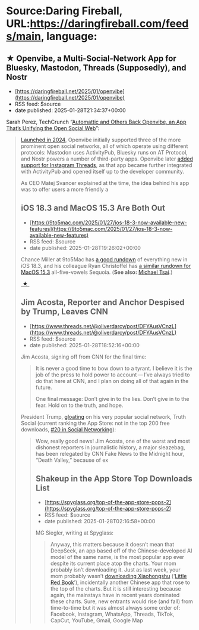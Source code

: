 # Source:Daring Fireball, URL:https://daringfireball.com/feeds/main, language:

## ★ Openvibe, a Multi-Social-Network App for Bluesky, Mastodon, Threads (Supposedly), and Nostr
 - [https://daringfireball.net/2025/01/openvibe](https://daringfireball.net/2025/01/openvibe)
 - RSS feed: $source
 - date published: 2025-01-28T21:34:37+00:00

<p>Sarah Perez, TechCrunch “<a href="https://techcrunch.com/2025/01/28/automattic-and-others-back-openvibe-an-app-thats-unifying-the-open-social-web/">Automattic and Others Back Openvibe, an App That’s Unifying the Open Social Web</a>”:</p>

<blockquote>
  <p><a href="https://techcrunch.com/2024/07/09/openvibe-combines-mastodon-bluesky-and-nostr-into-one-social-app/">Launched in 2024</a>, Openvibe initially supported three of
the more prominent open social networks, all of which operate
using different protocols: Mastodon uses ActivityPub, Bluesky runs
on AT Protocol, and Nostr powers a number of third-party apps.
Openvibe later <a href="https://techcrunch.com/2024/11/01/cross-posting-social-app-openvibe-now-supports-threads-too/">added support for Instagram Threads</a>, as
that app became further integrated with ActivityPub and opened
itself up to the developer community.</p>

<p>As CEO Matej Svancer explained at the time, the idea behind his
app was to offer users a more friendly a

## iOS 18.3 and MacOS 15.3 Are Both Out
 - [https://9to5mac.com/2025/01/27/ios-18-3-now-available-new-features](https://9to5mac.com/2025/01/27/ios-18-3-now-available-new-features)
 - RSS feed: $source
 - date published: 2025-01-28T19:26:02+00:00

<p>Chance Miller at 9to5Mac has <a href="https://9to5mac.com/2025/01/27/ios-18-3-now-available-new-features/">a good rundown</a> of everything new in iOS 18.3, and his colleague Ryan Christoffel has <a href="https://9to5mac.com/2025/01/27/macos-sequoia-153-now-available-heres-everything-new/">a similar rundown for MacOS 15.3</a> all-five-vowels Sequoia. (<strong>See also:</strong> <a href="https://mjtsai.com/blog/2025/01/27/macos-15-3/#macos-15-3-update-2025-01-28">Michael Tsai</a>.)</p>

<div>
<a  title="Permanent link to ‘iOS 18.3 and MacOS 15.3 Are Both Out’"  href="https://daringfireball.net/linked/2025/01/28/ios-18-3-macos-15-3">&nbsp;★&nbsp;</a>
</div>

## Jim Acosta, Reporter and Anchor Despised by Trump, Leaves CNN
 - [https://www.threads.net/@oliverdarcy/post/DFYAusVCnzL](https://www.threads.net/@oliverdarcy/post/DFYAusVCnzL)
 - RSS feed: $source
 - date published: 2025-01-28T18:52:16+00:00

<p>Jim Acosta, signing off from CNN for the final time:</p>

<blockquote>
  <p>It is never a good time to bow down to a tyrant. I believe it is
the job of the press to hold power to account — I’ve always tried
to do that here at CNN, and I plan on doing all of that again in
the future.</p>

<p>One final message: Don’t give in to the lies. Don’t give in to the
fear. Hold on to the truth, and hope.</p>
</blockquote>

<p>President Trump, <a href="https://truthsocial.com/@realDonaldTrump/posts/113906705175756002">gloating</a> on his very popular social network, Truth Social (current ranking the App Store: not in the top 200 free downloads, <a href="https://daringfireball.net/misc/2025/01/truth-social-app-store-2025-01-28.png">#20 in Social Networking</a>):</p>

<blockquote>
  <p>Wow, really good news! Jim Acosta, one of the worst and most
dishonest reporters in journalistic history, a major sleazebag,
has been relegated by CNN Fake News to the Midnight hour, “Death
Valley,” because of ex

## Shakeup in the App Store Top Downloads List
 - [https://spyglass.org/top-of-the-app-store-pops-2](https://spyglass.org/top-of-the-app-store-pops-2)
 - RSS feed: $source
 - date published: 2025-01-28T02:16:58+00:00

<p>MG Siegler, writing at Spyglass:</p>

<blockquote>
  <p>Anyway, this matters because it doesn’t mean that DeepSeek, an app
based off of the Chinese-developed AI model of the same name, is
the most popular app ever despite its current place atop the
charts. Your mom probably isn’t downloading it. Just as last week,
your mom probably wasn’t <a href="https://spyglass.org/dispatch-042-tiktok-twitter/#:~:text=%2D%2D%20Candacce%2C,in%20social%20media.">downloading Xiaohongshu</a> (‘<a href="https://spyglass.org/dispatch-043-bromo-sapiens/#:~:text=%F0%9F%95%9A%20TikTok%20Prepares,%3F%20%5BInformation%20%F0%9F%94%92%5D">Little
Red Book</a>’), incidentally another Chinese app that rose to
the top of the charts. But it is still interesting because again,
the mainstays have in recent years dominated these charts. Sure,
new entrants would rise (and fall) from time-to-time but it was
almost always some order of: Facebook, Instagram, WhatsApp,
Threads, TikTok, CapCut, YouTube, Gmail, Google Map

